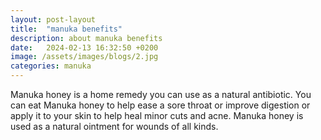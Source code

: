 ```yaml
---
layout: post-layout
title:  "manuka benefits"
description: about manuka benefits
date:   2024-02-13 16:32:50 +0200
image: /assets/images/blogs/2.jpg
categories: manuka
---
```

Manuka honey is a home remedy you can use as a natural antibiotic. You can eat Manuka honey to help ease a sore throat or improve digestion or apply it to your skin to help heal minor cuts and acne. 
Manuka honey is used as a natural ointment for wounds of all kinds.

